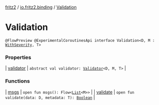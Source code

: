[fritz2](../../index.md) / [io.fritz2.binding](../index.md) / [Validation](./index.md)

# Validation

`@FlowPreview @ExperimentalCoroutinesApi interface Validation<D, M : `[`WithSeverity`](../-with-severity/index.md)`, T>`

### Properties

| [validator](validator.md) | `abstract val validator: `[`Validator`](../-validator/index.md)`<D, M, T>` |

### Functions

| [msgs](msgs.md) | `open fun msgs(): Flow<`[`List`](https://kotlinlang.org/api/latest/jvm/stdlib/kotlin.collections/-list/index.html)`<M>>` |
| [validate](validate.md) | `open fun validate(data: D, metadata: T): `[`Boolean`](https://kotlinlang.org/api/latest/jvm/stdlib/kotlin/-boolean/index.html) |

